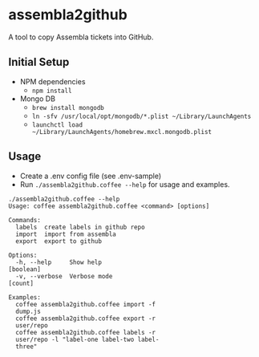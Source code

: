# assembla2github

A tool to copy Assembla tickets into GitHub.

## Initial Setup
- NPM dependencies
  - `npm install`
- Mongo DB
  - `brew install mongodb`
  - `ln -sfv /usr/local/opt/mongodb/*.plist ~/Library/LaunchAgents`
  - `launchctl load ~/Library/LaunchAgents/homebrew.mxcl.mongodb.plist`

## Usage
- Create a .env config file (see .env-sample)
- Run `./assembla2github.coffee --help` for usage and examples.

```
./assembla2github.coffee --help
Usage: coffee assembla2github.coffee <command> [options]

Commands:
  labels  create labels in github repo
  import  import from assembla
  export  export to github

Options:
  -h, --help     Show help                                             [boolean]
  -v, --verbose  Verbose mode                                            [count]

Examples:
  coffee assembla2github.coffee import -f
  dump.js
  coffee assembla2github.coffee export -r
  user/repo
  coffee assembla2github.coffee labels -r
  user/repo -l "label-one label-two label-
  three"
```
